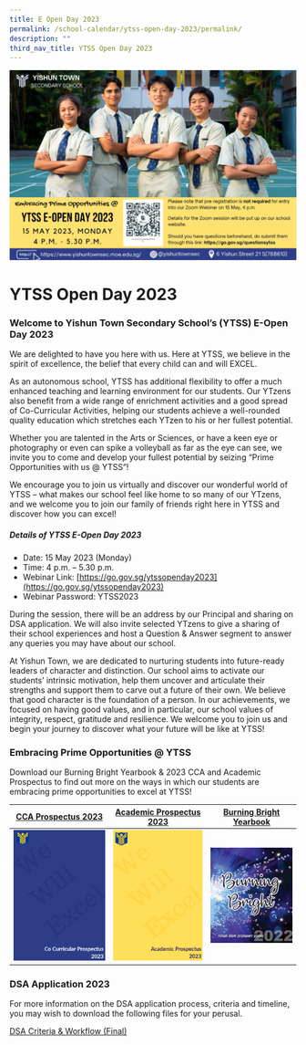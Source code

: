 ```yaml
---
title: E Open Day 2023
permalink: /school-calendar/ytss-open-day-2023/permalink/
description: ""
third_nav_title: YTSS Open Day 2023
---
```

![ytss e-open day 2023](/images/ytss%20e-open%20day%202023.jpeg)
# YTSS Open Day 2023


### Welcome to Yishun Town Secondary School’s (YTSS) E-Open Day 2023

We are delighted to have you here with us. Here at YTSS, we
believe in the spirit of excellence, the belief that every child can and will EXCEL.

As an autonomous school, YTSS has additional flexibility to offer a much enhanced teaching and learning environment for our students. Our YTzens also benefit from a wide range of enrichment activities and a good spread of Co-Curricular Activities, helping our students achieve a well-rounded quality education which stretches each YTzen to his or her fullest potential.

Whether you are talented in the Arts or Sciences, or have a keen eye or photography or even can spike a volleyball as far as the eye can see, we invite you to come and develop your fullest potential by seizing “Prime Opportunities with us @ YTSS”! 

We encourage you to join us virtually and discover our wonderful world of YTSS – what makes our school feel like home to so many of our YTzens, and we welcome you to join our family of friends right here in YTSS and discover how you can excel!


##### Details of YTSS E-Open Day 2023

* Date: 15 May 2023 (Monday)
* Time: 4 p.m. – 5.30 p.m. 
* Webinar Link: [https://go.gov.sg/ytssopenday2023](https://go.gov.sg/ytssopenday2023)
* Webinar Password: YTSS2023


During the session, there will be an address by our Principal and sharing on DSA application. We will also invite selected YTzens to give a sharing of their school experiences and host a Question &amp; Answer segment to answer any queries you may have about our school. 

At Yishun Town, we are dedicated to nurturing students into future-ready leaders of character and distinction. Our school aims to activate our students’ intrinsic motivation, help them uncover and articulate their strengths and support them to carve out a future of their own. We believe that good character is the foundation of a person. In our achievements, we focused on having good values, and in particular, our school values of integrity, respect, gratitude and resilience.
We welcome you to join us and begin your journey to discover what your future will be like at YTSS!

### Embracing Prime Opportunities @ YTSS 

Download our Burning Bright Yearbook & 2023 CCA and Academic Prospectus to find out more on the ways in which our students are embracing prime opportunities to excel at YTSS! 

| [CCA Prospectus 2023](https://drive.google.com/drive/folders/1xng5jiYmgK-woJihgKkM5vsz15OyxIN1) | [Academic Prospectus 2023](https://drive.google.com/drive/folders/1xng5jiYmgK-woJihgKkM5vsz15OyxIN1)| [Burning Bright Yearbook](https://drive.google.com/drive/folders/1xng5jiYmgK-woJihgKkM5vsz15OyxIN1) |
| -------- | -------- | -------- |
| ![](/images/cca%20prospectus%20cover%20picture.png)    | ![](/images/academic%20prospectus%20cover%20picture.png)   | ![](/images/burning%20bright%20yearbook%20cover%20pict.png)   |




### DSA Application 2023

For more information on the DSA application process, criteria and timeline, you may wish to download the following files for your perusal. 

[DSA Criteria & Workflow (Final)](/files/dsa%20criteria%20&%20workflow%202023%20(final).pdf)